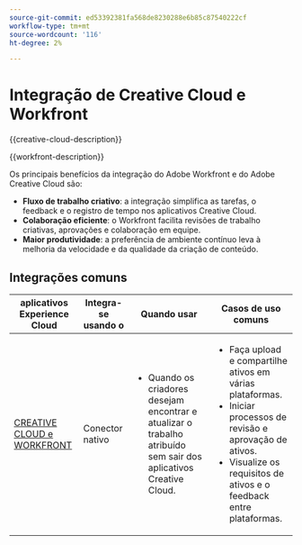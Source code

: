 ```yaml
---
source-git-commit: ed53392381fa568de8230288e6b85c87540222cf
workflow-type: tm+mt
source-wordcount: '116'
ht-degree: 2%

---
```



# Integração de Creative Cloud e Workfront

{{creative-cloud-description}}

{{workfront-description}}

Os principais benefícios da integração do Adobe Workfront e do Adobe Creative Cloud são:

+ **Fluxo de trabalho criativo**: a integração simplifica as tarefas, o feedback e o registro de tempo nos aplicativos Creative Cloud.
+ **Colaboração eficiente**: o Workfront facilita revisões de trabalho criativas, aprovações e colaboração em equipe.
+ **Maior produtividade**: a preferência de ambiente contínuo leva à melhoria da velocidade e da qualidade da criação de conteúdo.

## Integrações comuns

<table>
    <thead>
        <tr>
            <th>aplicativos Experience Cloud</th>
            <th>Integra-se usando o</th>
            <th>Quando usar</th>
            <th>Casos de uso comuns</th>
        </tr>
    </thead>
    <tbody>
        <tr>
            <td><a href="https://experienceleague.adobe.com/docs/workfront-learn/tutorials-workfront/integrations/adobe-creative-cloud/use-adobe-workfront-extensions-for-creative-cloud.html" target="_blank" rel="noreferrer">CREATIVE CLOUD e WORKFRONT</a></td>
            <td>Conector nativo</td>
            <td>
                <ul>
                    <li>Quando os criadores desejam encontrar e atualizar o trabalho atribuído sem sair dos aplicativos Creative Cloud.</li>
                </ul>
            </td>
            <td>
              <ul>
                <li>Faça upload e compartilhe ativos em várias plataformas.</li>
                <li>Iniciar processos de revisão e aprovação de ativos.</li>
                <li>Visualize os requisitos de ativos e o feedback entre plataformas.</li>  
              </ul>
            </td>
        </tr>       
    </tbody>          
</table>
